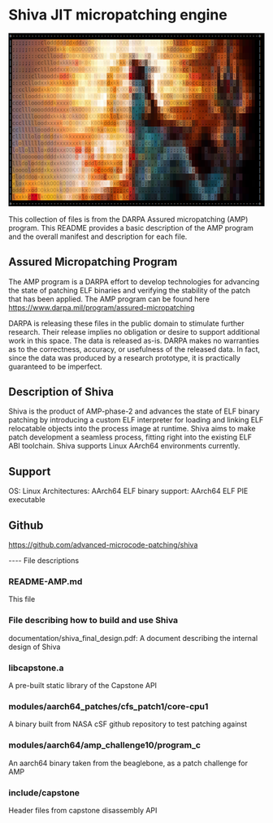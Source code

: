 # Shiva JIT micropatching engine

![My Image](shiva_logo.png)

This collection of files is from the DARPA Assured micropatching (AMP)
program. This README provides a basic description of the AMP program
and the overall manifest and description for each file.


## Assured Micropatching Program

The AMP program is a DARPA effort to develop technologies for advancing
the state of patching ELF binaries and verifying the stability of the
patch that has been applied. The AMP program can be found here
https://www.darpa.mil/program/assured-micropatching

DARPA is releasing these files in the public domain to stimulate further
research. Their release implies no obligation or desire to support additional
work in this space. The data is released as-is. DARPA makes no warranties as
to the correctness, accuracy, or usefulness of the released data. In fact,
since the data was produced by a research prototype, it is practically guaranteed
to be imperfect.


## Description of Shiva

Shiva is the product of AMP-phase-2 and advances the state of ELF binary
patching by introducing a custom ELF interpreter for loading and linking ELF
relocatable objects into the process image at runtime. Shiva aims to make patch
development a seamless process, fitting right into the existing ELF ABI
toolchain. Shiva supports Linux AArch64 environments currently.

## Support

OS: Linux
Architectures: AArch64
ELF binary support: AArch64 ELF PIE executable

## Github

https://github.com/advanced-microcode-patching/shiva

---- File descriptions

### README-AMP.md
This file

### File describing how to build and use Shiva
documentation/shiva_final_design.pdf: A document describing the internal design of Shiva

### libcapstone.a
A pre-built static library of the Capstone API

### modules/aarch64_patches/cfs_patch1/core-cpu1
A binary built from NASA cSF github repository to test patching against

### modules/aarch64/amp_challenge10/program_c 
An aarch64 binary taken from the beaglebone, as a patch challenge for AMP

### include/capstone
Header files from capstone disassembly API

